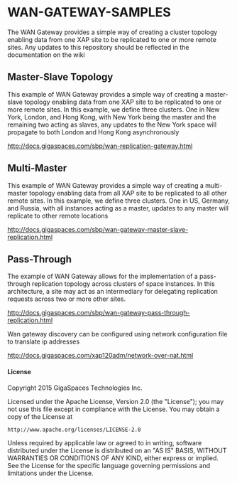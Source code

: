 # WAN-GATEWAY-SAMPLES
The WAN Gateway provides a simple way of creating a cluster topology enabling data from one XAP site to be replicated to one or more remote sites. Any updates to this repository should be reflected in the documentation on the wiki

## Master-Slave Topology
This example of WAN Gateway provides a simple way of creating a master-slave topology enabling data from one XAP site to be replicated to one or more remote sites. In this example, we define three clusters. One in New York, London, and Hong Kong, with New York being the master and the remaining two acting as slaves, any updates to the New York space will propagate to both London and Hong Kong asynchronously

http://docs.gigaspaces.com/sbp/wan-replication-gateway.html

## Multi-Master
This example of WAN Gateway provides a simple way of creating a multi-master topology enabling data from all XAP site to be replicated to all other remote sites. In this example, we define three clusters. One in US, Germany, and Russia, with all instances acting as a master,  updates to any master will replicate to other remote locations

http://docs.gigaspaces.com/sbp/wan-gateway-master-slave-replication.html

## Pass-Through
The example of WAN Gateway allows for the implementation of a pass-through replication topology across clusters of space instances. In this architecture, a site may act as an intermediary for delegating replication requests across two or more other sites.

http://docs.gigaspaces.com/sbp/wan-gateway-pass-through-replication.html

Wan gateway discovery can be configured using network configuration file to translate ip addresses 

http://docs.gigaspaces.com/xap120adm/network-over-nat.html

#### License
Copyright 2015 GigaSpaces Technologies Inc.

Licensed under the Apache License, Version 2.0 (the "License");
you may not use this file except in compliance with the License.
You may obtain a copy of the License at

    http://www.apache.org/licenses/LICENSE-2.0

Unless required by applicable law or agreed to in writing, software
distributed under the License is distributed on an "AS IS" BASIS,
WITHOUT WARRANTIES OR CONDITIONS OF ANY KIND, either express or implied.
See the License for the specific language governing permissions and
limitations under the License.
